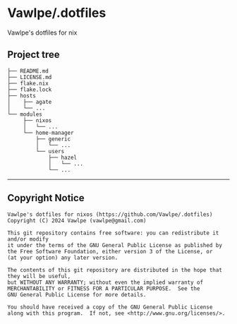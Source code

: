 # Vawlpe/.dotfiles
Vawlpe's dotfiles for nix

## Project tree
    ├── README.md
    ├── LICENSE.md
    ├── flake.nix
    ├── flake.lock
    ├── hosts
    │    ├── agate
    │    └── ...
    └── modules
         ├── nixos
         │   └── ...
         └── home-manager
             ├── generic
             │   └── ...
             └── users
                 ├── hazel
                 │   └── ...
                 └── ...

___
## Copyright Notice
    Vawlpe's dotfiles for nixos (https://github.com/Vawlpe/.dotfiles)
    Copyright (C) 2024 Vawlpe (vawlpe@gmail.com)

    This git repository contains free software: you can redistribute it and/or modify
    it under the terms of the GNU General Public License as published by
    the Free Software Foundation, either version 3 of the License, or
    (at your option) any later version.

    The contents of this git repository are distributed in the hope that they will be useful,
    but WITHOUT ANY WARRANTY; without even the implied warranty of
    MERCHANTABILITY or FITNESS FOR A PARTICULAR PURPOSE.  See the
    GNU General Public License for more details.

    You should have received a copy of the GNU General Public License
    along with this program.  If not, see <http://www.gnu.org/licenses/>.

